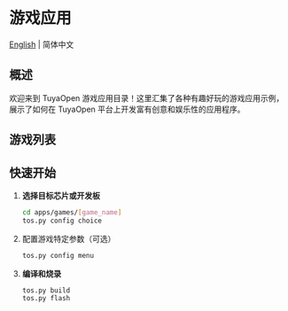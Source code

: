 # 游戏应用

[English](README.md) | 简体中文

## 概述

欢迎来到 TuyaOpen 游戏应用目录！这里汇集了各种有趣好玩的游戏应用示例，展示了如何在 TuyaOpen 平台上开发富有创意和娱乐性的应用程序。

## 游戏列表


## 快速开始

1. **选择目标芯片或开发板**
   ```bash
   cd apps/games/[game_name]
   tos.py config choice

   ```

2. 配置游戏特定参数（可选）
   ```bash
   tos.py config menu  
   ```

3. **编译和烧录**
   ```bash
   tos.py build
   tos.py flash
   ```